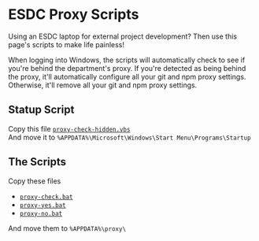 # ESDC Proxy Scripts

Using an ESDC laptop for external project development? Then use this page's scripts to make life painless!

When logging into Windows, the scripts will automatically check to see if you're behind the department's proxy. If you're detected as being behind the proxy, it'll automatically configure all your git and npm proxy settings. Otherwise, it'll remove all your git and npm proxy settings.

## Statup Script

Copy this file [`proxy-check-hidden.vbs`](proxy-scripts/proxy-check-hidden.vbs)  
And move it to `%APPDATA%\Microsoft\Windows\Start Menu\Programs\Startup`

## The Scripts

Copy these files

- [`proxy-check.bat`](proxy-scripts/proxy-check.bat)  
- [`proxy-yes.bat`](proxy-scripts/proxy-yes.bat)  
- [`proxy-no.bat`](proxy-scripts/proxy-no.bat)  

And move them to `%APPDATA%\proxy\`
